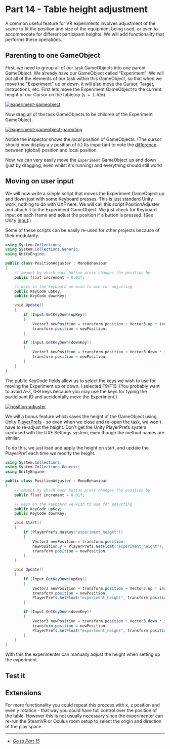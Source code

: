 # Part 14 - Table height adjustment

A common useful feature for VR experiments involves adjustment of the scene to fit the position and size of the equipment being used, or even to accommodate for different participant heights. We will add functionality that performs these operations.

## Parenting to one GameObject

First, we need to group all of our task GameObjects into one parent GameObject. We already have our GameObject called "Experiment". We will put all of the elements of our task within this GameObject, so that when we move the "Experiment" up or down, it will also move the Cursor, Target, Instructions, etc. First lets move the Experiment GameObject to the current height of our Cursor on the tabletop (`y = 1.02m`).

[![experiment-gameobject](/uxf-tutorial/images/experiment-gameobject.png)](/uxf-tutorial/images/experiment-gameobject.png)

Now drag all of the task GameObjects to be children of the Experiment GameObject.

[![experiment-gameobject-parenting](/uxf-tutorial/images/experiment-gameobject-parenting.png)](/uxf-tutorial/images/experiment-gameobject-parenting.png)

Notice the inspector shows the *local* position of GameObjects. (The cursor should now display a y position of `0`.) Its important to note the [difference](https://www.google.com/search?q=unity+global+vs+local+position) between (global) position and local position.

Now, we can very easily move the `Experiment` GameObject up and down (just by dragging, even whilst it's running) and everything should still work!

## Moving on user input

We will now write a simple script that moves the Experiment GameObject up and down just with some Keyboard presses. This is just standard Unity work, nothing to do with UXF here. We will call this script PositionAdjuster and attach it to the Experiment GameObject. We just check for Keyboard input on each frame and adjust the position if a button is pressed. (See Unity [Input](https://docs.unity3d.com/ScriptReference/Input.html).)

Some of these scripts can be easily re-used for other projects because of their modularity.

```cs
using System.Collections;
using System.Collections.Generic;
using UnityEngine;

public class PositionAdjuster : MonoBehaviour
{
    // amount by which each button press changes the position by 
    public float increment = 0.01f;

    // keys on the keyboard we wish to use for adjusting
    public KeyCode upKey;
    public KeyCode downKey;

    void Update()
    {
        if (Input.GetKeyDown(upKey))
        {
            Vector3 newPosition = transform.position + Vector3.up * increment;
            transform.position = newPosition;
        }

        if (Input.GetKeyDown(downKey))
        {
            Vector3 newPosition = transform.position + Vector3.down * increment;
            transform.position = newPosition;
        }
    }
}
```
The public KeyCode fields allow us to select the keys we wish to use for moving the Experiment up or down. I selected F9/F10. (You probably want to avoid A-Z, 0-9 keys because you may use the keys for typing the participant ID and accidentally move the Experiment.)

[![position-adjuster](/uxf-tutorial/images/position-adjuster.png)](/uxf-tutorial/images/position-adjuster.png)

We will a bonus feature which saves the height of the GameObject using Unity [PlayerPrefs](https://docs.unity3d.com/ScriptReference/PlayerPrefs.html) - so even when we close and re-open the task, we won't have to re-adjust the height. Don't get the Unity PlayerPrefs system confused with the UXF Settings system, even though the method names are similar.

To do this, we just load and apply the height on start, and update the PlayerPref each time we modify the height.

```cs
using System.Collections;
using System.Collections.Generic;
using UnityEngine;

public class PositionAdjuster : MonoBehaviour
{
    // amount by which each button press changes the position by 
    public float increment = 0.01f;

    // keys on the keyboard we wish to use for adjusting
    public KeyCode upKey;
    public KeyCode downKey;

    void Start()
    {
        if (PlayerPrefs.HasKey("experiment_height"))
        {
            Vector3 newPosition = transform.position;
            newPosition.y = PlayerPrefs.GetFloat("experiment_height");
            transform.position = newPosition;
        }
    }

    void Update()
    {
        if (Input.GetKeyDown(upKey))
        {
            Vector3 newPosition = transform.position + Vector3.up * increment;
            transform.position = newPosition;
            PlayerPrefs.SetFloat("experiment_height", transform.position.y);
        }

        if (Input.GetKeyDown(downKey))
        {
            Vector3 newPosition = transform.position + Vector3.down * increment;
            transform.position = newPosition;
            PlayerPrefs.SetFloat("experiment_height", transform.position.y);
        }
    }
}
```

With this the experimenter can manually adjust the height when setting up the experiment.

## Test it


## Extensions

For more functionality you could repeat this process with x, z position and even y rotation - that way you could have full control over the position of the table. However this is not usually necessary since the experimenter can re-run the SteamVR or Oculus room setup to select the origin and direction of the play space.

---

* [*Go to Part 15*](/uxf-tutorial/part-15)